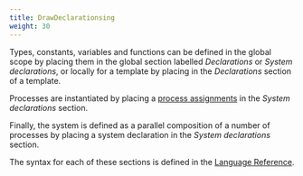 ```yaml
---
title: DrawDeclarationsing
weight: 30
---
```


Types, constants, variables and functions can be defined in the global scope by placing them in the global section labelled _Declarations_ or _System declarations_, or locally for a template by placing in the _Declarations_ section of a template.

Processes are instantiated by placing a [process assignments](../System_Descriptions/Process_Assignments.html) in the _System declarations_ section.

Finally, the system is defined as a parallel composition of a number of processes by placing a system declaration in the _System declarations_ section.

The syntax for each of these sections is defined in the [Language Reference](../System_Descriptions/Introduction.html).